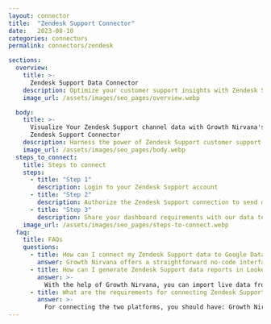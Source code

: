 ```yaml
---
layout: connector
title:  "Zendesk Support Connector"
date:   2023-08-10
categories: connectors
permalink: connectors/zendesk

sections:
  overview:
    title: >-
      Zendesk Support Data Connector
    description: Optimize your customer support insights with Zendesk Support integration. Seamlessly merge customer support data from Zendesk Support with Looker Studio's analytical capabilities, unlocking insights that drive support strategies, ticket analysis, and operational excellence.
    image_url: /assets/images/seo_pages/overview.webp

  body:
    title: >-
      Visualize Your Zendesk Support channel data with Growth Nirvana's
      Zendesk Support Connector
    description: Harness the power of Zendesk Support customer support insights integrated into Looker Studio for strategic support management decisions.
    image_url: /assets/images/seo_pages/body.webp
  steps_to_connect:
    title: Steps to connect
    steps:
      - title: "Step 1"
        description: Login to your Zendesk Support account
      - title: "Step 2"
        description: Authorize the Zendesk Support connection to send data to Growth Nirvana
      - title: "Step 3"
        description: Share your dashboard requirements with our data team. We will build the report for you.
    image_url: /assets/images/seo_pages/steps-to-connect.webp
  faq:
    title: FAQs
    questions:
      - title: How can I connect my Zendesk Support data to Google Data Studio/Looker Studio?
        answer: Growth Nirvana offers a straightforward no-code interface to connect to Zendesk Support data sources.
      - title: How can I generate Zendesk Support data reports in Looker Studio?
        answer: >-
          With the help of Growth Nirvana, you can import live data from Zendesk Support into Looker Studio. These data can be viewed in charts, tables, and dashboards to generate branded reports that can be shared instantly.
      - title: What are the requirements for connecting Zendesk Support and Looker Studio?
        answer: >-
          For connecting the two platforms, you should have: Growth Nirvana Account and Zendesk Support Ads Account
---
```

